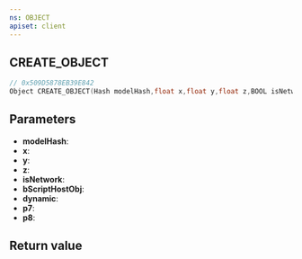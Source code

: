 ```yaml
---
ns: OBJECT
apiset: client
---
```

## CREATE_OBJECT

```c
// 0x509D5878EB39E842
Object CREATE_OBJECT(Hash modelHash,float x,float y,float z,BOOL isNetwork,BOOL bScriptHostObj,BOOL dynamic,BOOL p7,BOOL p8);
```


## Parameters
* **modelHash**:
* **x**:
* **y**:
* **z**:
* **isNetwork**:
* **bScriptHostObj**:
* **dynamic**:
* **p7**:
* **p8**:

## Return value